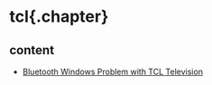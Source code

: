 
# tcl{.chapter}

## content

- [Bluetooth Windows Problem with TCL Television](bluetooth_windows_problem.md)
